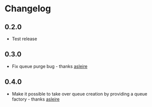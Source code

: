 # Changelog

## 0.2.0
* Test release

## 0.3.0
* Fix queue purge bug - thanks [asleire]

## 0.4.0
* Make it possible to take over queue creation by providing a queue factory - thanks [asleire]

[asleire]: https://github.com/asleire